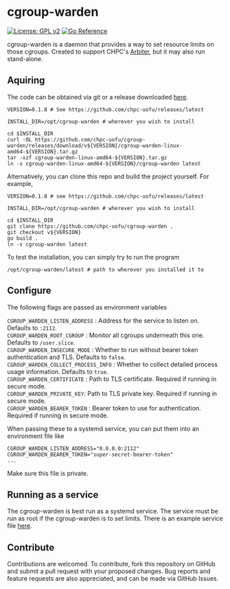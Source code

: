 # cgroup-warden

[![License: GPL v2](https://img.shields.io/badge/License-GPL_v2-blue.svg)](https://www.gnu.org/licenses/old-licenses/gpl-2.0.en.html)
[![Go Reference](https://pkg.go.dev/badge/github.com/chpc-uofu/cgroup-warden.svg)](https://pkg.go.dev/github.com/chpc-uofu/cgroup-warden)


cgroup-warden is a daemon that provides a way to set resource limits on those cgroups. Created to support CHPC's [Arbiter](https://github.com/chpc-uofu/arbiter), but it may also run stand-alone. 

## Aquiring

The code can be obtained via git or a release downloaded [here](https://github.com/CHPC-UofU/cgroup-warden/releases).

```shell
VERSION=0.1.8 # See https://github.com/chpc-uofu/releases/latest

INSTALL_DIR=/opt/cgroup-warden # wherever you wish to install

cd $INSTALL_DIR
curl -OL https://github.com/chpc-uofu/cgroup-warden/releases/download/v${VERSION}/cgroup-warden-linux-amd64-${VERSION}.tar.gz
tar -xzf cgroup-warden-linux-amd64-${VERSION}.tar.gz
ln -s cgroup-warden-linux-amd64-${VERSION}/cgroup-warden latest
```

Alternatively, you can clone this repo and build the project yourself. For example,
```shell
VERSION=0.1.8 # see https://github.com/chpc-uofu/releases/latest

INSTALL_DIR=/opt/cgroup-warden # wherever you wish to install

cd $INSTALL_DIR
git clone https://github.com/chpc-uofu/cgroup-warden .
git checkout v${VERSION}
go build .
ln -s cgroup-warden latest
```

To test the installation, you can simply try to run the program
```shell
/opt/cgroup-warden/latest # path to wherever you installed it to
```

## Configure

The following flags are passed as environment variables  

`CGROUP_WARDEN_LISTEN_ADDRESS` : Address for the service to listen on. Defaults to `:2112`.  
`CGROUP_WARDEN_ROOT_CGROUP` : Monitor all cgroups underneath this one. Defaults to `/user.slice`.  
`CGROUP_WARDEN_INSECURE_MODE` : Whether to run without bearer token authentication and TLS. Defaults to `false`.  
`CGROUP_WARDEN_COLLECT_PROCESS_INFO` : Whether to collect detailed process usage information. Defaults to `true`.  
`CGROUP_WARDEN_CERTIFICATE` : Path to TLS certificate. Required if running in secure mode.  
`CGROUP_WARDEN_PRIVATE_KEY`: Path to TLS private key. Required if running in secure mode.  
`CGROUP_WARDEN_BEARER_TOKEN` : Bearer token to use for authentication. Required if running in secure mode.

When passing these to a systemd service, you can put them into an environment file like
```shell
CGROUP_WARDEN_LISTEN_ADDRESS="0.0.0.0:2112"
CGROUP_WARDEN_BEARER_TOKEN="super-secret-bearer-token"
...
```
Make sure this file is private.

## Running as a service
The cgroup-warden is best run as a systemd service. The service must be run as root if the cgroup-warden is to set limits.
There is an example service file [here](cgroup-warden.service).

## Contribute
Contributions are welcomed. To contribute, fork this repository on GitHub and submit a pull request with your proposed changes. Bug reports and feature requests are also appreciated, and can be made via GitHub Issues. 

